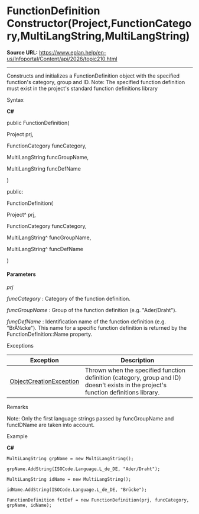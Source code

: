 # FunctionDefinition Constructor(Project,FunctionCategory,MultiLangString,MultiLangString)

**Source URL:** https://www.eplan.help/en-us/Infoportal/Content/api/2026/topic210.html

---

Constructs and initializes a FunctionDefinition object with the specified function's category, group and ID. Note: The specified function definition must exist in the project's standard function definitions library

Syntax

**C#**



public FunctionDefinition( 

   Project prj,

   FunctionCategory funcCategory,

   MultiLangString funcGroupName,

   MultiLangString funcDefName

)

public:

FunctionDefinition( 

   Project^ prj,

   FunctionCategory funcCategory,

   MultiLangString^ funcGroupName,

   MultiLangString^ funcDefName

)


#### Parameters

*prj*


*funcCategory*
:   Category of the function definition.

*funcGroupName*
:   Group of the function definition (e.g. "Ader/Draht").

*funcDefName*
:   Identification name of the function definition (e.g. "BrÃ¼cke"). This name for a specific function definition is returned by the FunctionDefinition::Name property.

Exceptions

| Exception | Description |
| --- | --- |
| [ObjectCreationException](Eplan.EplApi.DataModelu~Eplan.EplApi.DataModel.ObjectCreationException.html) | Thrown when the specified function definition (category, group and ID) doesn't exists in the project's function definitions library. |

Remarks

Note: Only the first language strings passed by funcGroupName and funcIDName are taken into account.

Example

**C#**

```
MultiLangString grpName = new MultiLangString();

grpName.AddString(ISOCode.Language.L_de_DE, "Ader/Draht");

MultiLangString idName = new MultiLangString();

idName.AddString(ISOCode.Language.L_de_DE, "Brücke");

FunctionDefinition fctDef = new FunctionDefinition(prj, funcCategory, grpName, idName);
```
